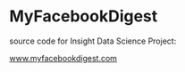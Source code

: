 MyFacebookDigest
================

source code for Insight Data Science Project:

www.myfacebookdigest.com

